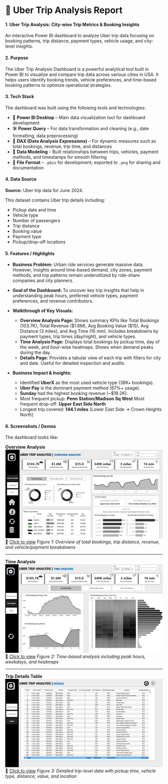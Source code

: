 # 🚖 Uber Trip Analysis Report

#### **1. Uber Trip Analysis: City-wise Trip Metrics & Booking Insights**


An interactive Power BI dashboard to analyze Uber trip data focusing on booking patterns, trip distance, payment types, vehicle usage, and city-level insights.


#### **2. Purpose**

The Uber Trip Analysis Dashboard is a powerful analytical tool built in Power BI to visualize and compare trip data across various cities in USA. It helps users identify booking trends, vehicle preferences, and time-based booking patterns to optimize operational strategies.


#### **3. Tech Stack**

The dashboard was built using the following tools and technologies:

* 🧩 **Power BI Desktop** – Main data visualization tool for dashboard development
* 🛠️ **Power Query** – For data transformation and cleaning (e.g., date formatting, data preprocessing)
* 🧠 **DAX (Data Analysis Expressions)** – For dynamic measures such as total bookings, revenue, trip time, and distances
* 🔗 **Data Modeling** – Built relationships between trips, vehicles, payment methods, and timestamps for smooth filtering
* 💾 **File Format** – `.pbix` for development; exported to `.png` for sharing and documentation


#### **4. Data Source**

**Source:** Uber trip data for June 2024.

This dataset contains Uber trip details including:

* Pickup date and time
* Vehicle type
* Number of passengers
* Trip distance
* Booking value
* Payment type
* Pickup/drop-off locations


#### **5. Features / Highlights**

* **Business Problem:**
  Urban ride services generate massive data. However, insights around time-based demand, city zones, payment methods, and trip patterns remain underutilized by ride-share companies and city planners.

* **Goal of the Dashboard:**
  To uncover key trip insights that help in understanding peak hours, preferred vehicle types, payment preferences, and revenue contributors.

* **Walkthrough of Key Visuals:**

  * **Overview Analysis Page:** Shows summary KPIs like Total Bookings (103.7K), Total Revenue (\$1.6M), Avg Booking Value (\$15), Avg Distance (3 miles), and Avg Time (16 min). Includes breakdowns by payment types, trip times (day/night), and vehicle types.
  * **Time Analysis Page:** Displays total bookings by pickup time, day of the week, and hour-wise heatmaps. Shows when demand peaks during the day.
  * **Details Page:** Provides a tabular view of each trip with filters for city and date. Useful for detailed inspection and audits.

* **Business Impact & Insights:**

  * Identified **UberX** as the most used vehicle type (38K+ bookings).
  * **Uber Pay** is the dominant payment method (67%+ usage).
  * **Sunday** had the highest booking revenue (\~\$19.2K).
  * Most frequent pickup: **Penn Station/Madison Sq West**
    Most frequent drop-off: **Upper East Side North**
  * Longest trip covered: **144.1 miles** (Lower East Side → Crown Heights North)


#### **6. Screenshots / Demos**

The dashboard looks like:

**Overview Analysis**
![Overview Analysis](https://raw.githubusercontent.com/Shivanshi-Prashar/Uber-Trip-Analysis-Dashboard/main/Snapshot-%20Overview%20Analysis.png)
🔗 [Click to view](https://raw.githubusercontent.com/Shivanshi-Prashar/Uber-Trip-Analysis-Dashboard/main/Snapshot-%20Overview%20Analysis.png)
*Figure 1: Overview of total bookings, trip distance, revenue, and vehicle/payment breakdowns*

---

**Time Analysis**
![Time Analysis](https://raw.githubusercontent.com/Shivanshi-Prashar/Uber-Trip-Analysis-Dashboard/main/Snapshot-%20Time%20Analysis.png)
🔗 [Click to view](https://raw.githubusercontent.com/Shivanshi-Prashar/Uber-Trip-Analysis-Dashboard/main/Snapshot-%20Time%20Analysis.png)
*Figure 2: Time-based analysis including peak hours, weekdays, and heatmaps*

---

**Trip Details Table**
![Trip Details](https://raw.githubusercontent.com/Shivanshi-Prashar/Uber-Trip-Analysis-Dashboard/main/Snapshot-%20Details.png)
🔗 [Click to view](https://raw.githubusercontent.com/Shivanshi-Prashar/Uber-Trip-Analysis-Dashboard/main/Snapshot-%20Details.png)
*Figure 3: Detailed trip-level data with pickup time, vehicle type, distance, value, and location*







